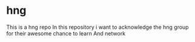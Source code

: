# hng
This is a hng repo
In this repository i want to acknowledge the hng group for their awesome chance to learn 
And network

